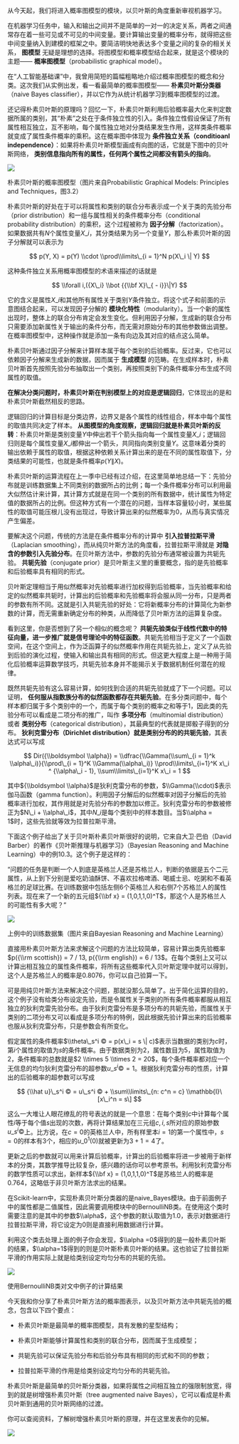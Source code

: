 从今天起，我们将进入概率图模型的模块，以贝叶斯的角度重新审视机器学习。

在机器学习任务中，输入和输出之间并不是简单的一对一的决定关系，两者之间通常存在着一些可见或不可见的中间变量。要计算输出变量的概率分布，就得把这些中间变量纳入到建模的框架之中。要简洁明快地表达多个变量之间的复杂的相关关系， **图模型** 无疑是理想的选择。将图模型和概率模型结合起来，就是这个模块的主题—— **概率图模型**（probabilistic graphical model）。

在“人工智能基础课”中，我曾用简短的篇幅粗略地介绍过概率图模型的概念和分类。这次我们从实例出发，看一看最简单的概率图模型—— **朴素贝叶斯分类器**（naive Bayes classifier），并以它作为从统计机器学习到概率图模型的过渡。

还记得朴素贝叶斯的原理吗？回忆一下，朴素贝叶斯利用后验概率最大化来判定数据所属的类别，其“朴素”之处在于条件独立性的引入。条件独立性假设保证了所有属性相互独立，互不影响，每个属性独立地对分类结果发生作用，这样类条件概率就变成了属性条件概率的乘积。这在概率图中体现为 **条件独立关系（conditioanl independence）**：如果将朴素贝叶斯模型画成有向图的话，它就是下图中的贝叶斯网络， **类别信息指向所有的属性，任何两个属性之间都没有箭头的指向**。

![](https://static001.geekbang.org/resource/image/28/18/28139c3d59da09084e2bff445327f818.png?wh=579*302)

朴素贝叶斯的概率图模型（图片来自Probabilistic Graphical Models: Principles and Techniques，图3.2）

朴素贝叶斯的好处在于可以将属性和类别的联合分布表示成一个关于类的先验分布（prior distribution）和一组与属性相关的条件概率分布（conditional probability distribution）的乘积，这个过程被称为 **因子分解**（factorization）。如果数据共有$N$个属性变量$X\_i$，其分类结果为另一个变量$Y$，那么朴素贝叶斯的因子分解就可以表示为

$$ p(Y, X) = p(Y) \\cdot \\prod\\limits\_{i = 1}^N p(X\_i \| Y) $$

这种条件独立关系用概率图模型的术语来描述的话就是

$$ \\forall i,({X\_i} \\bot {{\\bf X}\_{ - i}}\|Y) $$

它的含义是属性$X\_i$和其他所有属性关于类别$Y$条件独立。将这个式子和前面的示意图结合起来，可以发现因子分解的 **模块化特性**（modularity）。当一个新的属性出现时，整体上的联合分布肯定会发生变化。但利用因子分解，生成新的联合分布只需要添加新属性关于输出的条件分布，而无需对原始分布的其他参数做出调整。在概率图模型中，这种操作就是添加一条有向边及其对应的结点这么简单。

朴素贝叶斯通过因子分解来计算样本属于每个类别的后验概率。反过来，它也可以依赖因子分解来生成新的数据，因而属于 **生成模型** 的范畴。在生成样本时，朴素贝叶斯首先按照先验分布抽取出一个类别，再按照类别下的条件概率分布生成不同属性的取值。

**在解决分类问题时，朴素贝叶斯在判别模型上的对应是逻辑回归**，它体现出的是和朴素贝叶斯截然相反的思路。

逻辑回归的计算目标是分类边界，边界又是各个属性的线性组合，样本中每个属性的取值共同决定了样本。 **从图模型的角度观察，逻辑回归就是朴素贝叶斯的反转**：朴素贝叶斯是类别变量$Y$中伸出若干个箭头指向每一个属性变量$X\_i$；逻辑回归则是每个属性变量$X\_i$都伸出一个箭头，共同指向类别变量$Y$。这意味着分类的输出依赖于属性的取值，根据这种依赖关系计算出来的是在不同的属性取值下，分类结果的可能性，也就是条件概率$p(Y \| X)$。

朴素贝叶斯的运算流程在上一季中已经有过介绍，在这里简单地总结一下：先验分布就是训练数据集上不同类别的数据所占的比例；每一个条件概率分布可以利用最大似然估计来计算，其计算方式就是在同一个类别的所有数据中，统计属性为特定值的数据所占的比例。但这种方式有一个潜在的问题，当样本容量较小时，某些属性的取值可能压根儿没有出现过，导致计算出来的似然概率为0，从而与真实情况产生偏差。

要解决这个问题，传统的方法是在条件概率分布的计算中 **引入拉普拉斯平滑**（Laplacian smoothing），而从纯贝叶斯方法的角度看，拉普拉斯平滑就是 **对隐含的参数引入先验分布**。在贝叶斯方法中，参数的先验分布通常被设置为共轭先验。 **共轭先验**（conjugate prior）是贝叶斯主义里的重要概念，指的是先验概率和后验概率具有相同的形式。

贝叶斯定理相当于用似然概率对先验概率进行加权得到后验概率，当先验概率和给定的似然概率共轭时，计算出的后验概率和先验概率将会服从同一分布，只是两者的参数有所不同。这就是引入共轭先验的好处：它将新概率分布的计算简化为新参数的计算，而无需重新确定分布的种类，从而降低了贝叶斯方法的运算复杂度。

看到这里，你是否想到了另一个相似的概念呢？ **共轭先验类似于线性代数中的特征向量，进一步推广就是信号理论中的特征函数**。共轭先验相当于定义了一个函数空间，在这个空间上，作为泛函算子的似然概率作用在共轭先验上，定义了从先验到后验的演化过程，使输入和输出具有相同的形式。但这更大程度上是一种用于简化后验概率运算数学技巧，共轭先验本身并不能揭示关于数据机制任何潜在的规律。

既然共轭先验有这么容易计算，如何找到合适的共轭先验就成了下一个问题。可以证明， **任何服从指数族分布的似然函数都存在共轭先验**。在多分类问题中，每个样本都归属于多个类别中的一个，而属于每个类别的概率之和等于1，因此类的先验分布可以看成是二项分布的推广，叫作 **多项分布**（multinomial distribution）或者 **类别分布**（categorical distribution），其最典型的代表就是掷骰子得到的分布。 **狄利克雷分布（Dirichlet distribution）就是类别分布的的共轭先验**，其表达式可以写成

$$ Dir({\\boldsymbol \\alpha}) = \\dfrac{\\Gamma(\\sum\_{i = 1}^k \\alpha\_i)}{\\prod\_{i = 1}^K \\Gamma(\\alpha\_i)} \\prod\\limits\_{i=1}^K x\_i ^ {\\alpha\_i - 1}, \\sum\\limits\_{i=1}^K x\_i = 1 $$

其中${\\boldsymbol \\alpha}$是狄利克雷分布的参数，$\\Gamma(\\cdot)$表示伽马函数（gamma function）。利用因子分解后的似然概率对因子分解后的先验概率进行加权，其作用就是对先验分布的参数加以修正。狄利克雷分布的参数被修正为$N\_i + \\alpha\_i$，其中$N\_i$是每个类别中的样本数目。当$\\alpha = 1$时，这些先验就等效为拉普拉斯平滑。

下面这个例子给出了关于贝叶斯朴素贝叶斯很好的说明，它来自大卫·巴伯（David Barber）的著作《贝叶斯推理与机器学习》（Bayesian Reasoning and Machine Learning）中的例10.3。这个例子是这样的：

“问题的任务是判断一个人到底是英格兰人还是苏格兰人，判断的依据是五个二元属性，从上到下分别是爱吃奶油酥饼、不喜欢拉格啤酒、喝威士忌、吃粥和不看英格兰的足球比赛。在训练数据中包括左侧6个英格兰人和右侧7个苏格兰人的属性列表。现在来了一个新的五元组${\\bf x} = (1,0,1,1,0)^T$，那这个人是苏格兰人的可能性有多大呢？”

![](https://static001.geekbang.org/resource/image/0f/4e/0fd6aaef84258e5651c4388283ceb84e.png?wh=615*177)

上例中的训练数据集（图片来自Bayesian Reasoning and Machine Learning）

直接用朴素贝叶斯方法来求解这个问题的方法比较简单，容易计算出类先验概率$p({\\rm scottish}) = 7 / 13, p({\\rm english}) = 6 / 13$。在每个类别上又可以计算出相互独立的属性条件概率，将所有这些概率代入贝叶斯定理中就可以得到，这个人是苏格兰人的概率是0.8076，你可以自己验算一下。

可是用纯贝叶斯方法来解决这个问题，那就没那么简单了。出于简化运算的目的，这个例子没有给类分布设定先验，而是令属性关于类别的所有条件概率都服从相互独立的狄利克雷先验分布。由于狄利克雷分布是多项分布的共轭先验，而属性关于类别的二项分布又可以看成是多项分布的特例，因此根据先验计算出来的后验概率也服从狄利克雷分布，只是参数会有所变化。

假定属性的条件概率$\\theta\_s^i © = p(x\_i = s \| c)$表示当数据的类别为$c$时，第$i$个属性的取值为$s$的条件概率。由于数据类别为2，属性数目为5，属性取值为2，条件概率的总数就是$2 \\times 5 \\times 2 = 20$，每个条件概率都对应一个无信息的均匀狄利克雷分布的超参数$u\_s^i © = 1$。根据狄利克雷分布的性质，计算出的后验概率的超参数可以写成

$$ {\\hat u}\_s^i © = u\_s^i © + \\sum\\limits\_{n: c^n = c} \\mathbb{I}\[x\_i^n = s\] $$

这么一大堆让人眼花缭乱的符号表达的就是一个意思：在每个类别$c$中计算每个属性$i$等于每个值$s$出现的次数，再将计算结果加在三元组$c, i, s$所对应的原始参数$u\_s^i ©$上。比方说，在$c=0$的英格兰人中，所有样里本$i=1$的第一个属性中，$s=0$的样本有3个，相应的$u\_0^1(0)$就被更新为$3 + 1 = 4$了。

更新之后的参数就可以用来计算后验概率，计算出的后验概率将进一步被用于新样本的分类，其数学推导比较复杂，感兴趣的话你可以参考原书。利用狄利克雷分布的数学性质可以求出，新样本${\\bf x} = (1,0,1,1,0)^T$是苏格兰人的概率是0.764，这略低于非贝叶斯方法求出的结果。

在Scikit-learn中，实现朴素贝叶斯分类器的是naive\_Bayes模块。由于前面例子中的属性都是二值属性，因此需要调用模块中的BernoulliNB类。在使用这个类时需要注意的是其中的参数$\\alpha$，这个参数的默认取值为1.0，表示对数据进行拉普拉斯平滑，将它设定为0则是直接利用数据进行计算。

利用这个类去处理上面的例子你会发现，$\\alpha =0$得到的是一般朴素贝叶斯的结果，$\\alpha=1$得到的则是贝叶斯朴素贝叶斯的结果。这也验证了拉普拉斯平滑的作用实际上就是给类别设定均匀分布的共轭的先验。

![](https://static001.geekbang.org/resource/image/77/c9/7716bda3d1a89f875e69966caad75ec9.png?wh=608*37)

使用BernoulliNB类对文中例子的计算结果

今天我和你分享了朴素贝叶斯方法的概率图表示，以及贝叶斯方法中共轭先验的概念，包含以下四个要点：

- 朴素贝叶斯是最简单的概率图模型，具有发散的星型结构；

- 朴素贝叶斯能够计算属性和类别的联合分布，因而属于生成模型；

- 共轭先验可以保证先验分布和后验分布具有相同的形式和不同的参数；

- 拉普拉斯平滑的作用是给类别设定均匀分布的共轭先验。


朴素贝叶斯是最简单的贝叶斯分类器，如果将属性之间相互独立的强限制放宽，得到的就是树增强朴素贝叶斯（tree augmented naive Bayes），它可以看成是朴素贝叶斯到通用的贝叶斯网络的过渡。

你可以查阅资料，了解树增强朴素贝叶斯的原理，并在这里发表你的见解。

![](https://static001.geekbang.org/resource/image/6f/65/6f08c36a1d6346b4b409fe2c3d036065.jpg?wh=2379*2350)